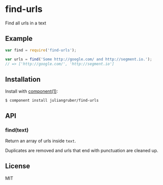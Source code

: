 
# find-urls

  Find all urls in a text

## Example

```js
var find = require('find-urls');

var urls = find('Some http://google.com/ and http://segment.io.');
// => ['http://google.com/', 'http://segment.io']
```

## Installation

  Install with [component(1)](http://component.io):

    $ component install juliangruber/find-urls

## API

### find(text)

  Return an array of urls inside `text`.
  
  Duplicates are removed and urls that end with punctuation are cleaned up.

## License

  MIT
